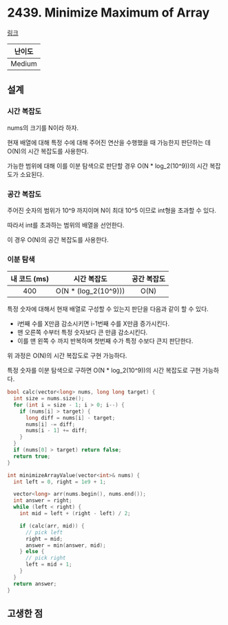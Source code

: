 # 2439. Minimize Maximum of Array

[링크](https://leetcode.com/problems/minimize-maximum-of-array/description/)

| 난이도 |
| :----: |
| Medium |

## 설계

### 시간 복잡도

nums의 크기를 N이라 하자.

현재 배열에 대해 특정 수에 대해 주어진 연산을 수행했을 때 가능한지 판단하는 데 O(N)의 시간 복잡도를 사용한다.

가능한 범위에 대해 이를 이분 탐색으로 판단할 경우 O(N \* log_2(10^9))의 시간 복잡도가 소요된다.

### 공간 복잡도

주어진 숫자의 범위가 10^9 까지이며 N이 최대 10^5 이므로 int형을 초과할 수 있다.

따라서 int를 초과하는 범위의 배열을 선언한다.

이 경우 O(N)의 공간 복잡도를 사용한다.

### 이분 탐색

| 내 코드 (ms) |      시간 복잡도      | 공간 복잡도 |
| :----------: | :-------------------: | :---------: |
|     400      | O(N \* (log_2(10^9))) |    O(N)     |

특정 숫자에 대해서 현재 배열로 구성할 수 있는지 판단을 다음과 같이 할 수 있다.

- i번째 수를 X만큼 감소시키면 i-1번째 수를 X만큼 증가시킨다.
- 맨 오른쪽 수부터 특정 숫자보다 큰 만큼 감소시킨다.
- 이를 맨 왼쪽 수 까지 반복하며 첫번째 수가 특정 수보다 큰지 판단한다.

위 과정은 O(N)의 시간 복잡도로 구현 가능하다.

특정 숫자를 이분 탐색으로 구하면 O(N \* log_2(10^9))의 시간 복잡도로 구현 가능하다.

```cpp
bool calc(vector<long> nums, long long target) {
  int size = nums.size();
  for (int i = size - 1; i > 0; i--) {
    if (nums[i] > target) {
      long diff = nums[i] - target;
      nums[i] -= diff;
      nums[i - 1] += diff;
    }
  }
  if (nums[0] > target) return false;
  return true;
}

int minimizeArrayValue(vector<int>& nums) {
  int left = 0, right = 1e9 + 1;

  vector<long> arr(nums.begin(), nums.end());
  int answer = right;
  while (left < right) {
    int mid = left + (right - left) / 2;

    if (calc(arr, mid)) {
      // pick left
      right = mid;
      answer = min(answer, mid);
    } else {
      // pick right
      left = mid + 1;
    }
  }
  return answer;
}
```

## 고생한 점
